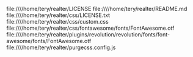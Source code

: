 file:////home/tery/realter/LICENSE
file:////home/tery/realter/README.md
file:////home/tery/realter/css/LICENSE.txt
file:////home/tery/realter/css/custom.css
file:////home/tery/realter/css/fontawesome/fonts/FontAwesome.otf
file:////home/tery/realter/plugins/revolution/revolution/fonts/font-awesome/fonts/FontAwesome.otf
file:////home/tery/realter/purgecss.config.js
